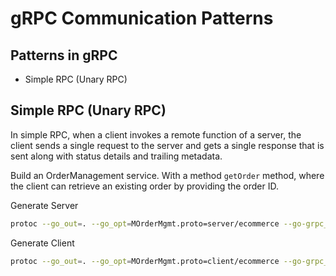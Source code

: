 # gRPC Communication Patterns

## Patterns in gRPC
- Simple RPC (Unary RPC)

## Simple RPC (Unary RPC)
In simple RPC, when a client invokes a remote function of a server, the client sends a single request to the server and gets a single response that is sent along with status details and trailing metadata.

Build an OrderManagement service. With a method `getOrder` method, where the client can retrieve an existing order by providing the order ID.

Generate Server
```bash
protoc --go_out=. --go_opt=MOrderMgmt.proto=server/ecommerce --go-grpc_out=. --go-grpc_opt=MOrderMgmt.proto=server/ecommerce OrderMgmt.proto
```
Generate Client
```bash
protoc --go_out=. --go_opt=MOrderMgmt.proto=client/ecommerce --go-grpc_out=. --go-grpc_opt=MOrderMgmt.proto=client/ecommerce OrderMgmt.proto
```
